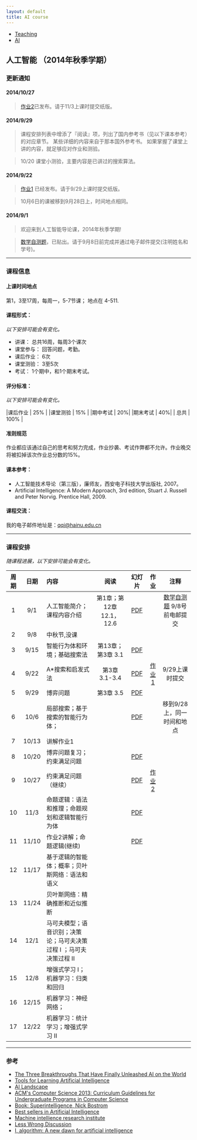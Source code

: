 ```yaml
---
layout: default
title: AI course
---
```


<ul class="breadcrumb">
<li><a href="/teaching/">Teaching</a> <span class="divider"></span></li>
<li><a href="/teaching/AI/">AI</a> <span class="divider"></span></li> 
</ul>

## 人工智能 （2014年秋季学期）

### 更新通知

#### 2014/10/27

> [作业2](HW2.pdf)已发布。请于11/3上课时提交纸版。

#### 2014/9/29

> 课程安排列表中增添了『阅读』项，列出了国内参考书（见以下课本参考）的对应章节。
> 某些详细的内容来自于那本国外参考书。
> 如果掌握了课堂上讲的内容，就足够应对作业和测验。

> 10/20 课堂小测验，主要内容是已讲过的搜索算法。 
 

#### 2014/9/22

> [作业1](HW1.pdf) 已经发布。请于9/29上课时提交纸版。

> 10月6日的课被移到9月28日上，时间地点相同。

#### 2014/9/1

> 欢迎来到人工智能导论课，2014年秋季学期!

> [数学自测题](math_test.pdf)，已贴出。请于9月8日前完成并通过电子邮件提交(注明姓名和学号)。


------

### 课程信息

#### 上课时间地点
第1，3至17周，每周一，5-7节课； 地点在 4-511.

#### 课程形式：
*以下安排可能会有变化。*

  - 讲课： 总共16周，每周3个课次
  - 课堂参与： 回答问题，考勤。
  - 课后作业： 6次
  - 课堂测验： 3至5次
  - 考试： 1个期中，和1个期末考试。

#### 评分标准：
*以下安排可能会有变化。*

|课后作业 | 25% |
|课堂测验 | 15% |
|期中考试 | 20%|
|期末考试 | 40%| 
| 总共 | 100% |
  
#### 准则规范
作业都应该通过自己的思考和努力完成，作业抄袭、考试作弊都不允许。作业晚交将被扣掉该次作业总分数的15%。

#### 课本参考：
  - 人工智能技术导论（第三版），廉师友，西安电子科技大学出版社, 2007。<br />
  - Artificial Intelligence: A Modern Approach, 3rd edition, Stuart J. Russell and Peter Norvig. Prentice Hall, 2009.
  
#### 课程交流：
我的电子邮件地址是：qqi@hainu.edu.cn

------

### 课程安排
*随课程进展，以下安排可能会有变化。*

| 周期       |日期      |  内容    | 阅读 |幻灯片  |作业     |  注释    |
|:---------:|:-------:|:---------|:--------:|:------:|:------:|:--------:|
|  1      | 9/1   | 人工智能简介；课程内容介绍    | 第1章；第12章 12.1，12.6 |[PDF](lecture01_introduction.pdf)   |     |  [数学自测题](math_test.pdf)  9/8号前电邮提交        |
|  2      | 9/8   | 中秋节,没课                          |  |  |    |    |
|  3      | 9/15  | 智能行为体和环境；基础搜索法   | 第13章；第3章 3.1 |[PDF](lecture02_PDF.pdf)  |    |   |
|  4      | 9/22  | A*搜索和启发式法 | 第3章 3.1-3.4  | [PDF](lecture03_PDF.pdf)   | [作业1](HW1.pdf)   | 9/29上课时提交  |
|  5      | 9/29  | 博弈问题         | 第3章 3.5  |[PDF](lecture05.pdf)  |    |   |
|  6      | 10/6  | 局部搜索；基于搜索的智能行为体；   |  | [PDF](lecture04.pdf)   |    | 移到9/28上，同一时间和地点  |
|  7      | 10/13 | 讲解作业1                 |   |    |   |  |
|  8      | 10/20 | 博弈问题复习；约束满足问题  |   | [PDF](lecture06.pdf)   |   | |
|  9      | 10/27 | 约束满足问题（继续）   |   | [PDF](lecture07.pdf)   | [作业2](HW2.pdf)  | |
|  10     | 11/3  | 命题逻辑：语法和推理；命题规划和逻辑智能行为体        |   | [PDF](lecture08.pdf)   |   | |
|  11     | 11/10 |  作业2讲解；命题逻辑(继续)    |   |  [PDF](lecture09.pdf)  |   | |
|  12     | 11/17 | 基于逻辑的智能体；概率；贝叶斯网络：语法和语义   |   |    |   | |
|  13     | 11/24 | 贝叶斯网络：精确推断和近似推断         |   |    |   | |
|  14     | 12/1  | 马可夫模型；语音识别；决策论；马可夫决策过程 I ；马可夫决策过程 II           |   |    |   | |
|  15     | 12/8  | 增强式学习 I；机器学习：归类和回归            |   |    |   | |
|  16     | 12/15 | 机器学习：神经网络； |   |    |   | |
|  17     | 12/22 | 机器学习：统计学习；增强式学习 II                  |   |    |   | |


------

### 参考

- [The Three Breakthroughs That Have Finally Unleashed AI on the World](http://www.wired.com/2014/10/future-of-artificial-intelligence)
- [Tools for Learning Artificial Intelligence](http://www.aispace.org/index.shtml)
- [AI Landscape](http://www.aaai.org/AILandscape)
- [ACM's Computer Science 2013: Curriculum Guidelines for Undergraduate Programs in Computer Science](http://www.acm.org/education/CS2013-final-report.pdf)
- [Book: Superintelligence, Nick Bostrom](http://www.amazon.com/gp/product/0199678111?tag=viglink20784-20&pldnSite=1)
- [Best sellers in Artificial Intelligence](http://www.amazon.com/gp/bestsellers/books/491300/ref=zg_b_bs_491300_1)
- [Machine intellience research institute](http://intelligence.org)
- [Less Wrong Discussion](http://lesswrong.com/r/discussion/)
- [I, algorithm: A new dawn for artificial intelligence](http://www.cs.washington.edu/news/TheNewAI_NewScientist.pdf)



